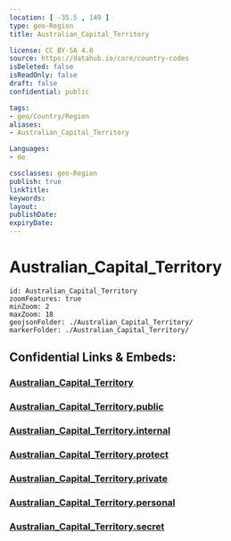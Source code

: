 ```yaml
---
location: [ -35.5 , 149 ] 
type: geo-Region
title: Australian_Capital_Territory

license: CC BY-SA 4.0
source: https://datahub.io/core/country-codes
isDeleted: false
isReadOnly: false
draft: false
confidential: public

tags:
- geo/Country/Region
aliases:
- Australian_Capital_Territory

Languages:
- de

cssclasses: geo-Region
publish: true
linkTitle: 
keywords: 
layout: 
publishDate: 
expiryDate: 
---
```


# Australian_Capital_Territory

```leaflet
id: Australian_Capital_Territory
zoomFeatures: true 
minZoom: 2 
maxZoom: 18
geojsonFolder: ./Australian_Capital_Territory/
markerFolder: ./Australian_Capital_Territory/
```


## Confidential Links & Embeds: 

### [Australian_Capital_Territory](/_Standards/Earth/Continent/Australasia/Australia/Counties/Australian_Capital_Territory.md) 

### [Australian_Capital_Territory.public](/_public/Earth/Continent/Australasia/Australia/Counties/Australian_Capital_Territory.public.md) 

### [Australian_Capital_Territory.internal](/_internal/Earth/Continent/Australasia/Australia/Counties/Australian_Capital_Territory.internal.md) 

### [Australian_Capital_Territory.protect](/_protect/Earth/Continent/Australasia/Australia/Counties/Australian_Capital_Territory.protect.md) 

### [Australian_Capital_Territory.private](/_private/Earth/Continent/Australasia/Australia/Counties/Australian_Capital_Territory.private.md) 

### [Australian_Capital_Territory.personal](/_personal/Earth/Continent/Australasia/Australia/Counties/Australian_Capital_Territory.personal.md) 

### [Australian_Capital_Territory.secret](/_secret/Earth/Continent/Australasia/Australia/Counties/Australian_Capital_Territory.secret.md)

